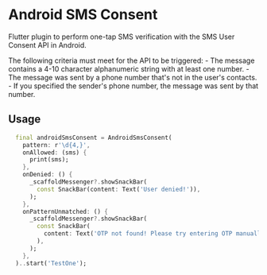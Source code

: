 # Android SMS Consent

Flutter plugin to perform one-tap SMS verification with the SMS User Consent API in Android.

The following criteria must meet for the API to be triggered:
    - The message contains a 4-10 character alphanumeric string with at least one number.
    - The message was sent by a phone number that's not in the user's contacts.
    - If you specified the sender's phone number, the message was sent by that number.

## Usage

```dart
  final androidSmsConsent = AndroidSmsConsent(
    pattern: r'\d{4,}',
    onAllowed: (sms) {
      print(sms);
    },
    onDenied: () {
      _scaffoldMessenger?.showSnackBar(
        const SnackBar(content: Text('User denied!')),
      );
    },
    onPatternUnmatched: () {
      _scaffoldMessenger?.showSnackBar(
        const SnackBar(
          content: Text('OTP not found! Please try entering OTP manually.'),
        ),
      );
    },
  )..start('TestOne');
```